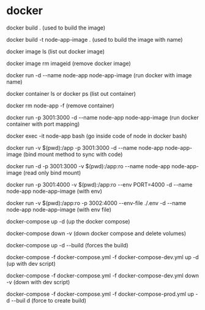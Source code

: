 # docker

docker build . (used to build the image)

docker build -t node-app-image . (used to build the image with name)

docker image ls (list out docker image)

docker image rm imageid (remove docker image)

docker run -d --name node-app node-app-image (run docker with image name)

docker container ls or docker ps (list out container)

docker rm node-app -f (remove container)

docker run -p 3001:3000 -d --name node-app node-app-image (run docker container with port mapping)

docker exec -it node-app bash (go inside code of node in docker bash)

docker run -v $(pwd):/app -p 3001:3000 -d --name node-app node-app-image (bind mount method to sync with code)

docker run -d -p 3001:3000 -v $(pwd):/app:ro --name node-app node-app-image (read only bind mount)

docker run -p 3001:4000 -v $(pwd):/app:ro --env PORT=4000 -d --name node-app node-app-image (with env)

docker run -v $(pwd):/app:ro -p 3002:4000 --env-file ./.env -d --name node-app node-app-image (with env file)

docker-compose up -d (up the docker compose)

docker-compose down -v (down docker compose and delete volumes)

docker-compose up -d --build (forces the build)

docker-compose -f docker-compose.yml -f docker-compose-dev.yml up -d (up with dev script)

docker-compose -f docker-compose.yml -f docker-compose-dev.yml down -v (down with dev script)

docker-compose -f docker-compose.yml -f docker-compose-prod.yml up -d --buil d (force to create build)
